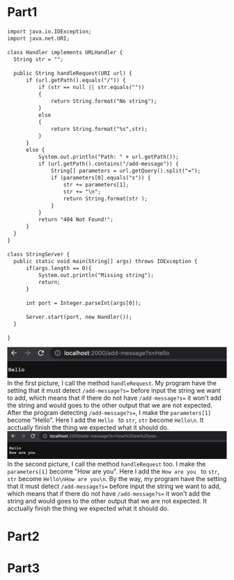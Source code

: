   # Part1
  ```
import java.io.IOException;
import java.net.URI;

class Handler implements URLHandler {
    String str = "";

    public String handleRequest(URI url) {
        if (url.getPath().equals("/")) {
            if (str == null || str.equals(""))
            {
                return String.format("No string");
            }
            else
            {
                return String.format("%s",str);
            }
        }  
        else {
            System.out.println("Path: " + url.getPath());
            if (url.getPath().contains("/add-message")) {
                String[] parameters = url.getQuery().split("=");
                if (parameters[0].equals("s")) {
                    str += parameters[1];
                    str += "\n";
                    return String.format(str );
                }
            }
            return "404 Not Found!";
        }
    }
}

class StringServer {
    public static void main(String[] args) throws IOException {
        if(args.length == 0){
            System.out.println("Missing string");
            return;
        }

        int port = Integer.parseInt(args[0]);

        Server.start(port, new Handler());
    }
    
}
  ```
  ![Image](Image1.png)
  In the first picture, I call the method ```handleRequest```. My program have the setting that it must detect ```/add-message?s=``` before input the string we want to add, which means that if there do not have ```/add-message?s=``` it won't add the string and would goes to the other output that we are not expected. After the program detecting ```/add-message?s=```, I make the ```parameters[1]``` become "Hello". Here I add the ```Hello ``` to  ```str```, ```str```  become ```Hello\n```. It acctually finish the thing we expected what it should do.
  ![Image](Image2.png)
    In the second picture, I call the method ```handleRequest``` too. I make the ```parameters[1]``` become "How are you". Here I add the ```How are you ``` to  ```str```, ```str```  become ```Hello\nHow are you\n```. By the way, my program have the setting that it must detect ```/add-message?s=``` before input the string we want to add, which means that if there do not have ```/add-message?s=``` it won't add the string and would goes to the other output that we are not expected.  It acctually finish the thing we expected what it should do.
  # Part2
  # Part3
